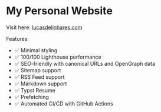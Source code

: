 # My Personal Website
Visit here: [lucasdelinhares.com](https://lucasdelinhares.com)

Features:

- ✅ Minimal styling
- ✅ 100/100 Lighthouse performance
- ✅ SEO-friendly with canonical URLs and OpenGraph data
- ✅ Sitemap support
- ✅ RSS Feed support
- ✅ Markdown support
- ✅ Typst Resume
- ✅ Prefetching
- ✅ Automated CI/CD with GitHub Actions
